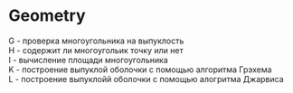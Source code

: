 # Geometry

G - проверка многоугольника на выпуклость <br>
H - содержит ли многоугольик точку или нет <br>
I - вычисление площади многоугольника <br>
K - построение выпуклой оболочки с помощью алгоритма Грэхема <br>
L - построение выпуклойй оболочки с помощью алогритма Джарвиса <br>
